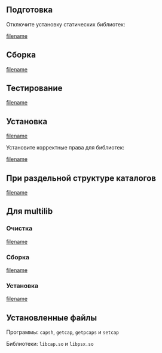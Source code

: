 <pkg :name="'libcap'" instsize showsbu2></pkg>

## Подготовка

Отключите установку статических библиотек:

[filename](../packages/core/libcap/prepare ':include')

## Сборка

[filename](../packages/core/libcap/build ':include')

## Тестирование

[filename](../packages/core/libcap/test ':include')

## Установка

[filename](../packages/core/libcap/install ':include')

Установите корректные права для библиотек:

[filename](../packages/core/libcap/postinstall ':include')

## При раздельной структуре каталогов

[filename](../packages/core/libcap/cldirs ':include')

## Для multilib

### Очистка

[filename](../packages/core/libcap/multi_prepare ':include')

### Сборка

[filename](../packages/core/libcap/multi_build ':include')

### Установка

[filename](../packages/core/libcap/multi_install ':include')

## Установленные файлы

Программы: `capsh`, `getcap`, `getpcaps` и `setcap`

Библиотеки: `libcap.so` и `libpsx.so`

<script>
	new Vue({ el: '#main' })
</script>
